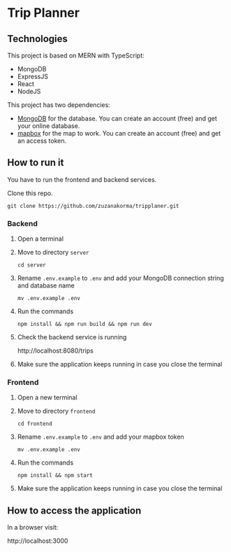 # Trip Planner

## Technologies

This project is based on MERN with TypeScript:

- MongoDB
- ExpressJS
- React
- NodeJS

This project has two dependencies:

- [MongoDB](https://www.mongodb.com/cloud/atlas/register) for the database. You can create an account (free) and get your online database.
- [mapbox](https://www.mapbox.com/) for the map to work. You can create an account (free) and get an access token.

## How to run it

You have to run the frontend and backend services.

Clone this repo.

```console
git clone https://github.com/zuzanakorma/tripplaner.git
```

### Backend

1. Open a terminal

1. Move to directory `server`

   ```console
   cd server
   ```

1. Rename `.env.example` to `.env` and add your MongoDB connection string and database name

   ```console
   mv .env.example .env
   ```

1. Run the commands

   ```console
   npm install && npm run build && npm run dev
   ```

1. Check the backend service is running

   http://localhost:8080/trips

1. Make sure the application keeps running in case you close the terminal

### Frontend

1. Open a new terminal

1. Move to directory `frontend`

   ```console
   cd frontend
   ```

1. Rename `.env.example` to `.env` and add your mapbox token

   ```console
   mv .env.example .env
   ```

1. Run the commands

   ```console
   npm install && npm start
   ```

1. Make sure the application keeps running in case you close the terminal

## How to access the application

In a browser visit:

http://localhost:3000
